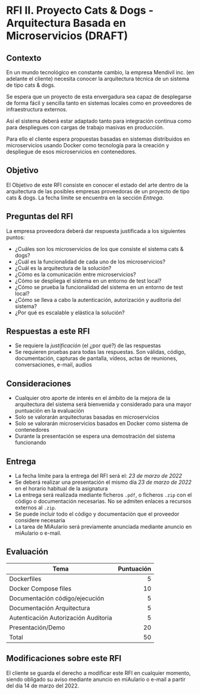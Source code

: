 # RFI II. Proyecto Cats & Dogs - Arquitectura Basada en Microservicios (DRAFT)

## Contexto

En un mundo tecnológico en constante cambio, la empresa Mendivil inc. (en adelante el cliente) necesita conocer la arquitectura técnica de un sistema de tipo cats & dogs.

Se espera que un proyecto de esta envergadura sea capaz de desplegarse de forma
fácil y sencilla tanto en sistemas locales como en proveedores de infraestructura
externos.

Así el sistema deberá estar adaptado tanto para integración continua como para despliegues
con cargas de trabajo masivas en producción.

Para ello el cliente espera propuestas basadas en sistemas distribuidos en microservicios usando
Docker como tecnología para la creación y despliegue de esos microservicios en contenedores.


## Objetivo

El Objetivo de este RFI consiste en conocer el estado del arte dentro de la arquitectura de las posibles empresas proveedoras de un proyecto de tipo cats & dogs. La fecha límite
se encuentra en la sección *Entrega*.

## Preguntas del RFI

La empresa proveedora deberá dar respuesta justificada a los siguientes puntos:

* ¿Cuáles son los microservicios de los que consiste el sistema cats & dogs?
* ¿Cuál es la funcionalidad de cada uno de los microservicios?
* ¿Cuál es la arquitectura de la solución?
* ¿Cómo es la comunicación entre microservicios?
* ¿Cómo se despliega el sistema en un entorno de test local?
* ¿Cómo se prueba la funcionalidad del sistema en un entorno de test local?
* ¿Cómo se lleva a cabo la autenticación, autorización y auditoria del sistema?
* ¿Por qué es escalable y elástica la solución?


## Respuestas a este RFI

* Se requiere la *justificación* (el ¿por qué?) de las respuestas
* Se requieren pruebas para todas las respuestas. Son válidas, código, documentación, capturas de pantalla, vídeos, actas de reuniones, conversaciones, e-mail, audios

## Consideraciones

* Cualquier otro aporte de interés en el ámbito de la mejora de la arquitectura del sistema
será bienvenida y considerado para una mayor puntuación en la evaluación
* Solo se valorarán arquitecturas basadas en microservicios
* Solo se valorarán microservicios basados en Docker como sistema de contenedores
* Durante la presentación se espera una demostración del sistema funcionando

## Entrega

* La fecha límite para la entrega del RFI será el: *23 de marzo de 2022*
* Se deberá realizar una presentación el mismo día *23 de marzo de 2022* en el
horario habitual de la asignatura
* La entrega será realizada mediante ficheros `.pdf`, o ficheros `.zip` con el código o documentación necesarias. No se admiten enlaces a recursos externos al `.zip`.
* Se puede incluir todo el código y documentación que el proveedor considere necesaria
* La tarea de MiAulario será previamente anunciada mediante anuncio en miAulario o e-mail.

## Evaluación

| Tema                                         | Puntuación |
| -------------                                |       ---: |
| Dockerfiles                                          | 5 |
| Docker Compose files                                 | 10 |
| Documentación código/ejecución                       | 5  |
| Documentación Arquitectura                           | 5  |
| Autenticación Autorización Auditoria                 | 5  |
| Presentación/Demo                                    | 20 |
| Total                                                | 50 |

## Modificaciones sobre este RFI

El cliente se guarda el derecho a modificar este RFI en cualquier momento, siendo obligado su aviso mediante anuncio en miAulario o e-mail a partir del día 14 de marzo del 2022.
